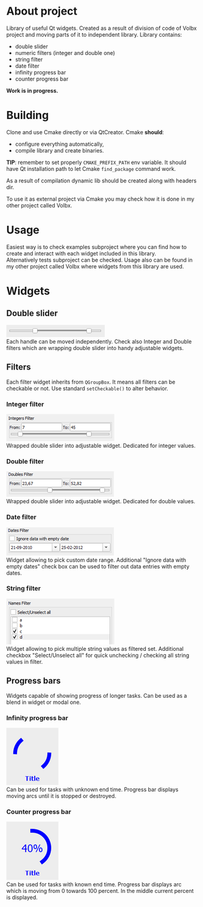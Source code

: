 # About project
 Library of useful Qt widgets. Created as a result of division of code of Volbx project and moving parts of it to independent library. Library contains:  
 + double slider
 + numeric filters (integer and double one)
 + string filter
 + date filter  
 + infinity progress bar
 + counter progress bar

**Work is in progress.**
 
# Building
Clone and use Cmake directly or via QtCreator. Cmake **should**:
+ configure everything automatically,
+ compile library and create binaries.

**TIP**: remember to set properly `CMAKE_PREFIX_PATH` env variable. It should have Qt installation path to let Cmake `find_package` command work.  

As a result of compilation dynamic lib should be created along with headers dir.

To use it as external project via Cmake you may check how it is done in my other project called Volbx.

# Usage
Easiest way is to check examples subproject where you can find how to create and interact with each widget included in this library.  
Alternatively tests subproject can be checked. Usage also can be found in my other project called Volbx where widgets from this library are used.

# Widgets
## Double slider
![Alt text](DoubleSlider.png?raw=true "Double slider")  
Each handle can be moved independently. Check also Integer and Double filters which are wrapping double slider into handy adjustable widgets.  
## Filters
Each filter widget inherits from `QGroupBox`. It means all filters can be checkable or not. Use standard `setCheckable()` to alter behavior.
### Integer filter
![Alt text](IntegerFilter.png?raw=true "Integer filter not checkable")  
Wrapped double slider into adjustable widget. Dedicated for integer values.
### Double filter
![Alt text](DoubleFilter.png?raw=true "Double filter not checkable")  
Wrapped double slider into adjustable widget. Dedicated for double values.
### Date filter
![Alt text](DateFilter.png?raw=true "Date filter not checkable")  
Widget allowing to pick custom date range. Additional "Ignore data with empty dates" check box can be used to filter out data entries with empty dates.
### String filter
![Alt text](StringFilter.png?raw=true "String filter not checkable")  
Widget allowing to pick multiple string values as filtered set. Additional checkbox "Select/Unselect all" for quick unchecking / checking all string values in filter.
## Progress bars
Widgets capable of showing progress of longer tasks. Can be used as a blend in widget or modal one. 
### Infinity progress bar
![Alt text](InfinityProgressBar.png?raw=true "String filter not checkable")  
Can be used for tasks with unknown end time. Progress bar displays moving arcs until it is stopped or destroyed.
### Counter progress bar
![Alt text](CounterProgressBar.png?raw=true "String filter not checkable")  
Can be used for tasks with known end time. Progress bar displays arc which is moving from 0 towards 100 percent. In the middle current percent is displayed.
